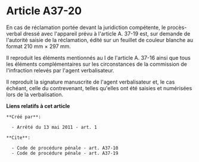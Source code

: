 # Article A37-20

En cas de réclamation portée devant la juridiction compétente, le procès-verbal dressé avec l'appareil prévu à l'article A.
37-19 est, sur demande de l'autorité saisie de la réclamation, édité sur un feuillet de couleur blanche au format 210 mm ×
297 mm. 

Il reproduit les éléments mentionnés au I de l'article A. 37-16 ainsi que tous les éléments complémentaires sur les
circonstances de la commission de l'infraction relevés par l'agent verbalisateur. 

Il reproduit la signature manuscrite de l'agent verbalisateur et, le cas échéant, celle du contrevenant, telles qu'elles ont
été saisies et numérisées lors de la verbalisation.

**Liens relatifs à cet article**

	**Créé par**:

	  - Arrêté du 13 mai 2011 - art. 1

	**Cite**:

	  - Code de procédure pénale - art. A37-10
	  - Code de procédure pénale - art. A37-19
